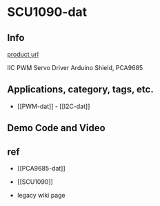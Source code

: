 
# SCU1090-dat

## Info 
 
[product url](https://www.electrodragon.com/product/pca9685-arduino-servo-shield/)

IIC PWM Servo Driver Arduino Shield, PCA9685
 
## Applications, category, tags, etc. 

- [[PWM-dat]] - [[I2C-dat]]


## Demo Code and Video
 
## ref 

- [[PCA9685-dat]]
 
- [[SCU1090]] 
 
- legacy wiki page 
 

